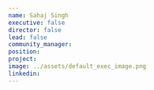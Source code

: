 ```yaml
---
name: Sahaj Singh
executive: false
director: false
lead: false
community_manager:   
position:  
project:  
image: ../assets/default_exec_image.png
linkedin: 
---
```

